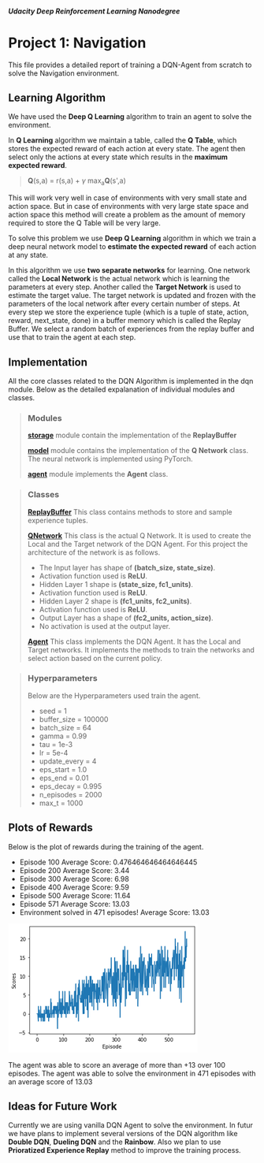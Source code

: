 ##### **Udacity Deep Reinforcement Learning Nanodegree**
# Project 1: Navigation
This file provides a detailed report of training a DQN-Agent from scratch to solve the Navigation  environment.

## **Learning Algorithm**
We have used the **Deep Q Learning** algorithm to train an agent to solve the environment. 

In **Q Learning** algorithm we maintain a table, called the **Q Table**, which stores the expected reward of each action at every state. The agent then select only the actions at every state which results in the **maximum expected reward**.

> **Q**(s,a) = r(s,a) + $\gamma$ max<sub>a</sub>**Q**(s',a)

This will work very well in case of environments with very small state and action space. But in case of environments with very large state space and action space this method will create a problem as the amount of memory required to store the Q Table will be very large. 

To solve this problem we use **Deep Q Learning** algorithm in which we train a deep neural network model to **estimate the expected reward** of each action at any state.

In this algorithm we use **two separate networks** for learning. One network called the **Local Network** is the actual network which is learning the parameters at every step. Another called the **Target Network** is used to estimate the target value. The target network is updated and frozen with the parameters of the local network after every certain number of steps. At every step we store the experience tuple (which is a tuple of state, action, reward, next_state, done) in a buffer memory which is called the Replay Buffer. We select a random batch of experiences from the replay buffer and use that to train the agent at each step.

## **Implementation**
All the core classes related to the DQN Algorithm is implemented in the dqn module. Below as the detailed expalanation of individual modules and classes.

>### **Modules**
>**[storage](./dqn/storage.py)** module contain the implementation of the **ReplayBuffer**
>
>**[model](./dqn/model.py)** module contains the implementation of the **Q Network** class. The neural network is implemented using PyTorch.
>
>**[agent](./dqn/agent.py)** module implements the **Agent** class.

> ### **Classes**
> **[ReplayBuffer](./dqn/storage.py#L7)** This class contains methods to store and sample experience tuples.
> 
> **[QNetwork](./dqn/model.py#L6)** This class is the actual Q Network. It is used to create the Local and the Target network of the DQN Agent. For this project the architecture of the network is as follows.
> * The Input layer has shape of **(batch_size, state_size)**.
> * Activation function used is **ReLU**.
> * Hidden Layer 1 shape is **(state_size, fc1_units)**.
> * Activation function used is **ReLU**.
> * Hidden Layer 2 shape is **(fc1_units, fc2_units)**.
> * Activation function used is **ReLU**.
> * Output Layer has a shape of **(fc2_units, action_size)**.
> * No activation is used at the output layer.
>
> **[Agent](./dqn/agent.py#L9)** This class implements the DQN Agent. It has the Local and Target networks. It implements the methods to train the networks and select action based on the current policy.

> ### **Hyperparameters**
> Below are the Hyperparameters used train the agent.
> * seed = 1
> * buffer_size = 100000
> * batch_size = 64
> * gamma = 0.99
> * tau = 1e-3
> * lr = 5e-4
> * update_every = 4
> * eps_start = 1.0
> * eps_end = 0.01
> * eps_decay = 0.995
> * n_episodes = 2000
> * max_t = 1000

## **Plots of Rewards**
Below is the plot of rewards during the training of the agent.
* Episode 100	Average Score: 0.476464646464646445
* Episode 200	Average Score: 3.44
* Episode 300	Average Score: 6.98
* Episode 400	Average Score: 9.59
* Episode 500	Average Score: 11.64
* Episode 571	Average Score: 13.03
* Environment solved in 471 episodes!	Average Score: 13.03

![Plot of reward](reward_plot.png "Plot of Rewards")

The agent was able to score an average of more than +13 over 100 episodes. 
The agent was able to solve the environment in 471 episodes with an average score of 13.03

## **Ideas for Future Work**
Currently we are using vanilla DQN Agent to solve the environment. In futur we have plans to implement several versions of the DQN algorithm like **Double DQN**, **Dueling DQN** and the **Rainbow**. Also we plan to use **Prioratized Experience Replay** method to improve the training process.